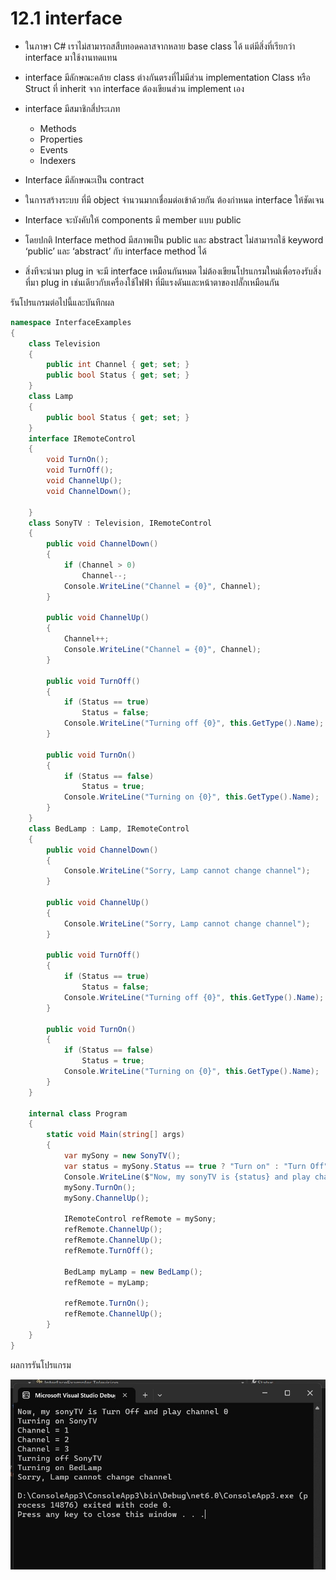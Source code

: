 # 12.1 interface

-  ในภาษา C# เราไม่สามารถสสืบทอดคลาสจากหลาย base class ได้ แต่มีสิ่งที่เรียกว่า interface มาใช้งานทดแทน
-  interface มีลักษณะคล้าย class ต่างกันตรงที่ไม่มีส่วน implementation
Class หรือ Struct ที่ inherit จาก interface ต้องเขียนส่วน implement เอง
- interface มีสมาชิกสี่ประเภท
   -  Methods
   -  Properties
   -  Events
   -  Indexers

- Interface มีลักษณะเป็น contract
- ในการสร้างระบบ ที่มี object จำนวนมากเชื่อมต่อเข้าด้วยกัน ต้องกำหนด interface ให้ชัดเจน
- Interface จะบังคับให้ components มี member แบบ public
- โดยปกติ Interface method มีสภาพเป็น public และ abstract ไม่สามารถใช้ keyword ‘public’ และ ‘abstract’ กับ interface method ได้
-  สิ่งทีจะนำมา plug in จะมี interface เหมือนกันหมด ไม่ต้องเขียนโปรแกรมใหม่เพื่อรองรับสิ่งที่มา plug in เช่นเดียวกับเครื่องใช้ไฟฟ้า ที่มีแรงดันและหน้าตาของปลั๊กเหมือนกัน


 รันโปรแกรมต่อไปนี้และบันทึกผล
 
```cs
namespace InterfaceExamples
{
    class Television
    {
        public int Channel { get; set; }
        public bool Status { get; set; }
    }
    class Lamp
    {
        public bool Status { get; set; }
    }
    interface IRemoteControl
    {
        void TurnOn();
        void TurnOff();
        void ChannelUp();
        void ChannelDown();

    }
    class SonyTV : Television, IRemoteControl
    {
        public void ChannelDown()
        {
            if (Channel > 0)
                Channel--;
            Console.WriteLine("Channel = {0}", Channel);
        }

        public void ChannelUp()
        {
            Channel++;
            Console.WriteLine("Channel = {0}", Channel);
        }

        public void TurnOff()
        {
            if (Status == true)
                Status = false;
            Console.WriteLine("Turning off {0}", this.GetType().Name);
        }

        public void TurnOn()
        {
            if (Status == false)
                Status = true;
            Console.WriteLine("Turning on {0}", this.GetType().Name);
        }
    }
    class BedLamp : Lamp, IRemoteControl
    {
        public void ChannelDown()
        {
            Console.WriteLine("Sorry, Lamp cannot change channel");
        }

        public void ChannelUp()
        {
            Console.WriteLine("Sorry, Lamp cannot change channel");
        }

        public void TurnOff()
        {
            if (Status == true)
                Status = false;
            Console.WriteLine("Turning off {0}", this.GetType().Name);
        }

        public void TurnOn()
        {
            if (Status == false)
                Status = true;
            Console.WriteLine("Turning on {0}", this.GetType().Name);
        }
    }

    internal class Program
    {
        static void Main(string[] args)
        {
            var mySony = new SonyTV();
            var status = mySony.Status == true ? "Turn on" : "Turn Off";
            Console.WriteLine($"Now, my sonyTV is {status} and play channel {mySony.Channel}");
            mySony.TurnOn();
            mySony.ChannelUp();

            IRemoteControl refRemote = mySony;
            refRemote.ChannelUp();
            refRemote.ChannelUp();
            refRemote.TurnOff();

            BedLamp myLamp = new BedLamp();
            refRemote = myLamp;

            refRemote.TurnOn();
            refRemote.ChannelUp();
        }
    }
}
```
ผลการรันโปรแกรม

![](./Images/12.1.png)


